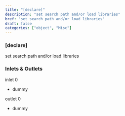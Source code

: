 ```yaml
---
title: "[declare]"
description: "set search path and/or load libraries"
bref: "set search path and/or load libraries"
draft: false
categories: ["object", "Misc"]
---
```


### [declare]

set search path and/or load libraries

### Inlets & Outlets

inlet 0

 - dummy

outlet 0

 - dummy
 
